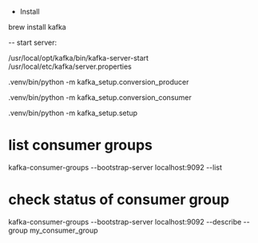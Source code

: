 - Install

brew install kafka 

-- start server:

/usr/local/opt/kafka/bin/kafka-server-start /usr/local/etc/kafka/server.properties


 .venv/bin/python -m kafka_setup.conversion_producer

 .venv/bin/python -m kafka_setup.conversion_consumer

 .venv/bin/python -m kafka_setup.setup


# list consumer groups
kafka-consumer-groups --bootstrap-server localhost:9092 --list

# check status of consumer group
kafka-consumer-groups --bootstrap-server localhost:9092 --describe --group my_consumer_group